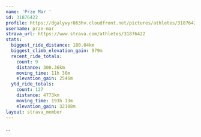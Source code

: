 ```yaml
---
name: 'Prze Mar '
id: 31876422
profile: https://dgalywyr863hv.cloudfront.net/pictures/athletes/31876422/22548952/4/large.jpg
username: prze-mar
strava_url: https://www.strava.com/athletes/31876422
stats:
  biggest_ride_distance: 180.04km
  biggest_climb_elevation_gain: 979m
  recent_ride_totals:
    count: 9
    distance: 300.36km
    moving_time: 11h 36m
    elevation_gain: 2546m
  ytd_ride_totals:
    count: 127
    distance: 4773km
    moving_time: 193h 13m
    elevation_gain: 32108m
layout: strava_member
--- 
```

...
